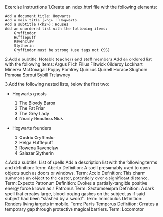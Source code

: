 Exercise Instructions
1.Create an index.html file with the following elements:

	Add a document title: Hogwarts
	Add a main title (<h1>): Hogwarts
	Add a subtitle (<h2>): Houses
	Add an unordered list with the following items:
		Gryffindor
		Hufflepuff
		Ravenclaw
		Slytherin
		Gryffindor must be strong (use tags not CSS)
		
2.Add a subtitle: Notable teachers and staff members
	Add an ordered list with the following items:
	Argus Filch
	Filius Flitwick
	Gilderoy Lockhart
	Minerva McGonagall
	Poppy Pomfrey
	Quirinus Quirrell
	Horace Slughorn
	Pomona Sprout
	Sybill Trelawney

3.Add the following nested lists, below the first two:
* Hogwarts ghosts
  1. The Bloody Baron
  2. The Fat Friar
  3. The Grey Lady
  4. Nearly Headless Nick

* Hogwarts founders
  1. Godric Gryffindor
  2. Helga Hufflepuff
  3. Rowena Ravenclaw
  4. Salazar Slytherin

4.Add a subtitle: List of spells
Add a description list with the following terms and definition:
Term: Aberto
Definition: A spell presumably used to open objects such as doors or windows.
Term: Accio
Definition: This charm summons an object to the caster, potentially over a significant distance.
Term: Expecto Patronum
Definition: Evokes a partially-tangible positive energy force known as a Patronus
Term: Sectumsempra
Definition: A dark spell that creates large, blood-oozing gashes on the subject as if said subject had been "slashed by a sword".
Term: Immobulus
Definition: Renders living targets immobile.
Term: Partis Temporus
Definition: Creates a temporary gap through protective magical barriers.
Term: Locomotor